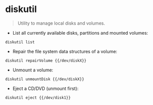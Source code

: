 # diskutil

> Utility to manage local disks and volumes.

- List all currently available disks, partitions and mounted volumes:

`diskutil list`

- Repair the file system data structures of a volume:

`diskutil repairVolume {{/dev/diskX}}`

- Unmount a volume:

`diskutil unmountDisk {{/dev/diskX}}`

- Eject a CD/DVD (unmount first):

`diskutil eject {{/dev/disk1}}`
